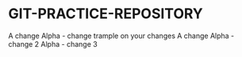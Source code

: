 # GIT-PRACTICE-REPOSITORY
A change
Alpha - change
trample on your changes
A change
Alpha - change 2
Alpha - change 3

